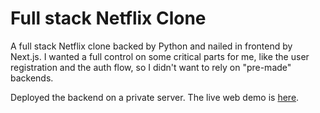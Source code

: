 # Full stack Netflix Clone

A full stack Netflix clone backed by Python and nailed in frontend by Next.js. I wanted a full control on some critical parts for me, like the user registration and the auth flow, so I didn't want to rely on "pre-made" backends.

Deployed the backend on a private server. The live web demo is <a href="https://netflix-fullstack.vercel.app">here</a>.
